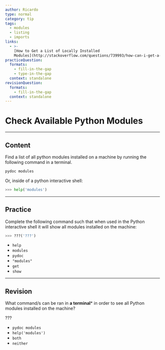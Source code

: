 ```yaml
---
author: Ricardo
type: normal
category: tip
tags:
  - modules
  - listing
  - imports
links:
  - >-
    [How to Get a List of Locally Installed
    Modules](http://stackoverflow.com/questions/739993/how-can-i-get-a-list-of-locally-installed-python-modules){website}
practiceQuestion:
  formats:
    - fill-in-the-gap
    - type-in-the-gap
  context: standalone
revisionQuestion:
  formats:
    - fill-in-the-gap
  context: standalone
---
```


# Check Available Python Modules


---

## Content

Find a list of all python modules installed on a machine by running the following command in a terminal.

```bash
pydoc modules
```

Or, inside of a python interactive shell:

```python
>>> help('modules')
```


---

## Practice

Complete the following command such that when used in the Python interactive shell it will show all modules installed on the machine:

```py
>>> ???('???')
```

- `help`
- `modules`
- `pydoc`
- `"modules"`
- `get`
- `show`


---

## Revision

What command/s can be ran in **a terminal*** in order to see all Python modules installed on the machine?

???

- `pydoc modules`
- `help('modules')`
- `both`
- `neither`
